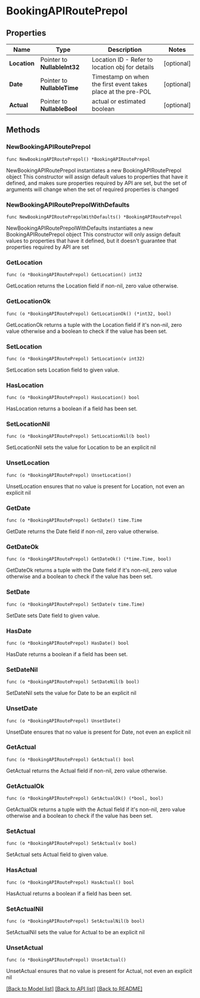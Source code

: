# BookingAPIRoutePrepol

## Properties

Name | Type | Description | Notes
------------ | ------------- | ------------- | -------------
**Location** | Pointer to **NullableInt32** | Location ID - Refer to location obj for details | [optional] 
**Date** | Pointer to **NullableTime** | Timestamp on when the first event takes place at the pre-POL | [optional] 
**Actual** | Pointer to **NullableBool** | actual or estimated boolean | [optional] 

## Methods

### NewBookingAPIRoutePrepol

`func NewBookingAPIRoutePrepol() *BookingAPIRoutePrepol`

NewBookingAPIRoutePrepol instantiates a new BookingAPIRoutePrepol object
This constructor will assign default values to properties that have it defined,
and makes sure properties required by API are set, but the set of arguments
will change when the set of required properties is changed

### NewBookingAPIRoutePrepolWithDefaults

`func NewBookingAPIRoutePrepolWithDefaults() *BookingAPIRoutePrepol`

NewBookingAPIRoutePrepolWithDefaults instantiates a new BookingAPIRoutePrepol object
This constructor will only assign default values to properties that have it defined,
but it doesn't guarantee that properties required by API are set

### GetLocation

`func (o *BookingAPIRoutePrepol) GetLocation() int32`

GetLocation returns the Location field if non-nil, zero value otherwise.

### GetLocationOk

`func (o *BookingAPIRoutePrepol) GetLocationOk() (*int32, bool)`

GetLocationOk returns a tuple with the Location field if it's non-nil, zero value otherwise
and a boolean to check if the value has been set.

### SetLocation

`func (o *BookingAPIRoutePrepol) SetLocation(v int32)`

SetLocation sets Location field to given value.

### HasLocation

`func (o *BookingAPIRoutePrepol) HasLocation() bool`

HasLocation returns a boolean if a field has been set.

### SetLocationNil

`func (o *BookingAPIRoutePrepol) SetLocationNil(b bool)`

 SetLocationNil sets the value for Location to be an explicit nil

### UnsetLocation
`func (o *BookingAPIRoutePrepol) UnsetLocation()`

UnsetLocation ensures that no value is present for Location, not even an explicit nil
### GetDate

`func (o *BookingAPIRoutePrepol) GetDate() time.Time`

GetDate returns the Date field if non-nil, zero value otherwise.

### GetDateOk

`func (o *BookingAPIRoutePrepol) GetDateOk() (*time.Time, bool)`

GetDateOk returns a tuple with the Date field if it's non-nil, zero value otherwise
and a boolean to check if the value has been set.

### SetDate

`func (o *BookingAPIRoutePrepol) SetDate(v time.Time)`

SetDate sets Date field to given value.

### HasDate

`func (o *BookingAPIRoutePrepol) HasDate() bool`

HasDate returns a boolean if a field has been set.

### SetDateNil

`func (o *BookingAPIRoutePrepol) SetDateNil(b bool)`

 SetDateNil sets the value for Date to be an explicit nil

### UnsetDate
`func (o *BookingAPIRoutePrepol) UnsetDate()`

UnsetDate ensures that no value is present for Date, not even an explicit nil
### GetActual

`func (o *BookingAPIRoutePrepol) GetActual() bool`

GetActual returns the Actual field if non-nil, zero value otherwise.

### GetActualOk

`func (o *BookingAPIRoutePrepol) GetActualOk() (*bool, bool)`

GetActualOk returns a tuple with the Actual field if it's non-nil, zero value otherwise
and a boolean to check if the value has been set.

### SetActual

`func (o *BookingAPIRoutePrepol) SetActual(v bool)`

SetActual sets Actual field to given value.

### HasActual

`func (o *BookingAPIRoutePrepol) HasActual() bool`

HasActual returns a boolean if a field has been set.

### SetActualNil

`func (o *BookingAPIRoutePrepol) SetActualNil(b bool)`

 SetActualNil sets the value for Actual to be an explicit nil

### UnsetActual
`func (o *BookingAPIRoutePrepol) UnsetActual()`

UnsetActual ensures that no value is present for Actual, not even an explicit nil

[[Back to Model list]](../README.md#documentation-for-models) [[Back to API list]](../README.md#documentation-for-api-endpoints) [[Back to README]](../README.md)


